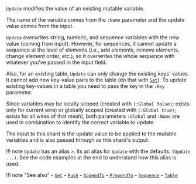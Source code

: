 `Update` modifies the value of an existing mutable variable.

The name of the variable comes from the `:Name` parameter and the update value comes from the input. 

`Update` overwrites string, numeric, and sequence variables with the new value (coming from input). However, for sequences, it cannot update a sequence at the level of elements (i.e., add elements, remove elements, change element order, etc.), so it overwrites the whole sequence with whatever you've passed in the input field.

Also, for an existing table, `Update` can only change the existing keys' values. It cannot add new key-value pairs to the table (do that with [`Set`](../Set)). To update existing key-values in a table you need to pass the key in the `:Key` parameter.

Since variables may be locally scoped (created with `(:Global false)`; exists only for current wire) or globally scoped (created with `(:Global true)`; exists for all wires of that mesh), both parameters `:Global` and `:Name` are used in combination to identify the correct variable to update.

The input to this shard is the update value to be applied to the mutable variables and is also passed through as this shard's output.

!!! note
    `Update` has an alias `>`. Its an alias for `Update` with the defaults: `(Update ...)`. See the code examples at the end to understand how this alias is used.

!!! note "See also"
    - [`Set`](../Set)
    - [`Push`](../Push)
    - [`AppendTo`](../AppendTo)
    - [`PrependTo`](../PrependTo)
    - [`Sequence`](../Sequence)
    - [`Table`](../Table)
